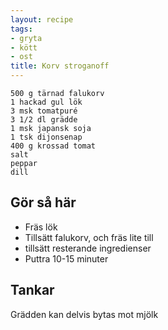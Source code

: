 ```yaml
---
layout: recipe
tags:
- gryta
- kött
- ost
title: Korv stroganoff
---
```


```
500 g tärnad falukorv
1 hackad gul lök
3 msk tomatpuré
3 1/2 dl grädde
1 msk japansk soja
1 tsk dijonsenap
400 g krossad tomat
salt
peppar
dill
```

## Gör så här
* Fräs lök
* Tillsätt falukorv, och fräs lite till
* tillsätt resterande ingredienser
* Puttra 10-15 minuter

## Tankar
Grädden kan delvis bytas mot mjölk
